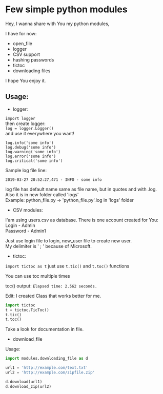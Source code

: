 # Few simple python modules

Hey, I wanna share with You my python modules,

I have for now:
* open_file
* logger
* CSV support
* hashing passwords
* tictoc
* downloading files

I hope You enjoy it.

## Usage:
* logger:  

`import logger`  
then create logger:  
`log = logger.Logger()`  
and use it everywhere you want!
```
log.info('some info')
log.debug('some info')
log.warning('some info')
log.error('some info')
log.critical('some info')
```

Sample log file line:

`2019-03-27 20:52:27,471 - INFO - some info`

log file has default name same as file name, but in quotes and with .log.
Also it is in new folder called 'logs'  
Example: python_file.py -> 'python_file.py'.log in 'logs' folder

* CSV modules:

I'am using users.csv as database. There is one account created for You:  
Login - Admin  
Password - Admin1

Just use login file to login, new_user file to create new user.  
My delimiter is ' ; ' because of Microsoft.

* tictoc:  

`import tictoc as t`
just use
`t.tic()`
and
`t.toc()`
functions

You can use toc multiple times

toc() output:
`Elapsed time: 2.562 seconds.`

Edit:
I created Class that works better for me.
```python
import tictoc
t = tictoc.TicToc()
t.tic()
t.toc()
```
Take a look for documentation in file.

* download_file

Usage:
```python
import modules.downloading_file as d

url1 = 'http://example.com/text.txt'
url2 = 'http://example.com/zipfile.zip'

d.download(url1)
d.download_zip(url2)
```